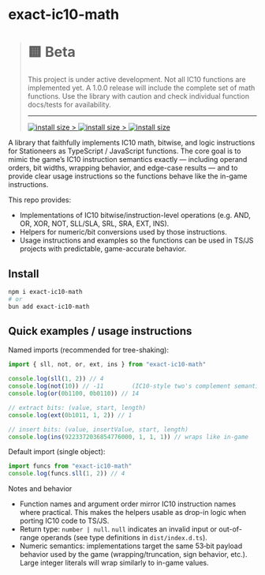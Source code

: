 # exact-ic10-math

> # 🟨 Beta
>
> This project is under active development. Not all IC10 functions are implemented yet. A
> 1.0.0 release will include the complete set of math functions. Use the library with caution and
> check individual function docs/tests for availability.
>
> ---
>
> [![install size](https://badgen.net/bundlephobia/minzip/exact-ic10-math) > ![install size](https://badgen.net/bundlephobia/tree-shaking/exact-ic10-math) > ![install size](https://badgen.net/bundlephobia/dependency-count/exact-ic10-math)](https://bundlephobia.com/package/exact-ic10-math)

A library that faithfully implements IC10 math, bitwise, and logic instructions for Stationeers as TypeScript / JavaScript functions. The core goal is to mimic the game’s IC10 instruction semantics exactly — including operand orders, bit widths, wrapping behavior, and edge-case results — and to provide clear usage instructions so the functions behave like the in-game instructions.

This repo provides:

-   Implementations of IC10 bitwise/instruction-level operations (e.g. AND, OR, XOR, NOT, SLL/SLA, SRL, SRA, EXT, INS).
-   Helpers for numeric/bit conversions used by those instructions.
-   Usage instructions and examples so the functions can be used in TS/JS projects with predictable, game-accurate behavior.

## Install

```bash
npm i exact-ic10-math
# or
bun add exact-ic10-math
```

## Quick examples / usage instructions

Named imports (recommended for tree-shaking):

```ts
import { sll, not, or, ext, ins } from "exact-ic10-math"

console.log(sll(1, 2)) // 4
console.log(not(10)) // -11        (IC10-style two's complement semantics)
console.log(or(0b1100, 0b0110)) // 14

// extract bits: (value, start, length)
console.log(ext(0b1011, 1, 2)) // 1

// insert bits: (value, insertValue, start, length)
console.log(ins(9223372036854776000, 1, 1, 1)) // wraps like in-game
```

Default import (single object):

```ts
import funcs from "exact-ic10-math"
console.log(funcs.sll(1, 2)) // 4
```

Notes and behavior

-   Function names and argument order mirror IC10 instruction names where practical. This makes the helpers usable as drop-in logic when porting IC10 code to TS/JS.
-   Return type: `number | null`. `null` indicates an invalid input or out-of-range operands (see type definitions in `dist/index.d.ts`).
-   Numeric semantics: implementations target the same 53‑bit payload behavior used by the game (wrapping/truncation, sign behavior, etc.). Large integer literals will wrap similarly to in-game values.

